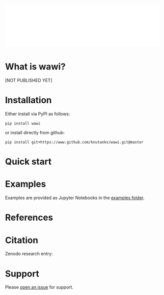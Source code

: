 ![WAWI logo](https://raw.githubusercontent.com/knutankv/wawi/master/wawi-logo-animated.svg)
=======================

What is wawi?
=======================
[NOT PUBLISHED YET]


Installation 
========================
Either install via PyPI as follows:

```
pip install wawi
```

or install directly from github:

```
pip install git+https://www.github.com/knutankv/wawi.git@master
```


Quick start
=======================

Examples
=======================
Examples are provided as Jupyter Notebooks in the [examples folder](https://github.com/knutankv/wawi/tree/master/examples).

References
=======================

Citation
=======================
Zenodo research entry:

Support
=======================
Please [open an issue](https://github.com/knutankv/wawi/issues/new) for support.

